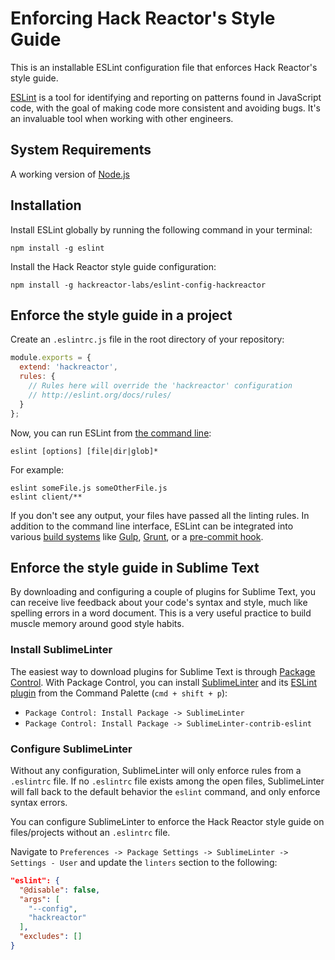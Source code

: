 # Enforcing Hack Reactor's Style Guide

This is an installable ESLint configuration file that enforces Hack Reactor's style guide.

[ESLint](http://eslint.org/) is a tool for identifying and reporting on patterns found in JavaScript code, with the goal of making code more consistent and avoiding bugs. It's an invaluable tool when working with other engineers.

## System Requirements

A working version of [Node.js](https://nodejs.org/en/)

## Installation

Install ESLint globally by running the following command in your terminal:
```
npm install -g eslint
```

Install the Hack Reactor style guide configuration:
```
npm install -g hackreactor-labs/eslint-config-hackreactor
```

## Enforce the style guide in a project

Create an `.eslintrc.js` file in the root directory of your repository:

```js
module.exports = {
  extend: 'hackreactor',
  rules: {
    // Rules here will override the 'hackreactor' configuration
    // http://eslint.org/docs/rules/
  }
};
```

Now, you can run ESLint from [the command line](http://eslint.org/docs/user-guide/command-line-interface):

```
eslint [options] [file|dir|glob]*
```
For example:
```
eslint someFile.js someOtherFile.js
eslint client/**
```

If you don't see any output, your files have passed all the linting rules. In addition to the command line interface, ESLint can be integrated into various [build systems](http://eslint.org/docs/user-guide/integrations#build-systems) like [Gulp](https://github.com/adametry/gulp-eslint), [Grunt](https://www.npmjs.com/package/grunt-eslint), or a [pre-commit hook](https://github.com/hackreactor-labs/pomander).

## Enforce the style guide in Sublime Text

By downloading and configuring a couple of plugins for Sublime Text, you can receive live feedback about your code's syntax and style, much like spelling errors in a word document. This is a very useful practice to build muscle memory around good style habits.

### Install SublimeLinter
The easiest way to download plugins for Sublime Text is through [Package Control](https://packagecontrol.io/installation). With Package Control, you can install [SublimeLinter](http://www.sublimelinter.com/) and its [ESLint plugin](https://github.com/roadhump/SublimeLinter-eslint) from the Command Palette (`cmd + shift + p`): 

* `Package Control: Install Package -> SublimeLinter`
* `Package Control: Install Package -> SublimeLinter-contrib-eslint`

### Configure SublimeLinter

Without any configuration, SublimeLinter will only enforce rules from a `.eslintrc` file. If no `.eslintrc` file exists among the open files, SublimeLinter will fall back to the default behavior the `eslint` command, and only enforce syntax errors.

You can configure SublimeLinter to enforce the Hack Reactor style guide on files/projects without an `.eslintrc` file.

Navigate to `Preferences -> Package Settings -> SublimeLinter -> Settings - User` and update the `linters` section to the following:

```json
"eslint": {
  "@disable": false,
  "args": [
    "--config",
    "hackreactor"
  ],
  "excludes": []
}
```
